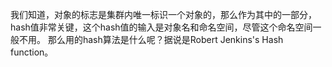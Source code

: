 我们知道，对象的标志是集群内唯一标识一个对象的，那么作为其中的一部分，hash值非常关键，这个hash值的输入是对象名和命名空间，尽管这个命名空间一般不用。
那么用的hash算法是什么呢？据说是Robert Jenkins's Hash function。
